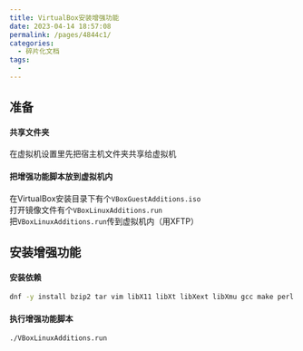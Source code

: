 ```yaml
---
title: VirtualBox安装增强功能
date: 2023-04-14 18:57:08
permalink: /pages/4844c1/
categories:
  - 碎片化文档
tags:
  - 
---
```

## 准备
#### 共享文件夹
在虚拟机设置里先把宿主机文件夹共享给虚拟机
#### 把增强功能脚本放到虚拟机内
在VirtualBox安装目录下有个`VBoxGuestAdditions.iso`  
打开镜像文件有个`VBoxLinuxAdditions.run`  
把`VBoxLinuxAdditions.run`传到虚拟机内（用XFTP）

## 安装增强功能
#### 安装依赖
```bash
dnf -y install bzip2 tar vim libX11 libXt libXext libXmu gcc make perl
```
#### 执行增强功能脚本
`./VBoxLinuxAdditions.run`